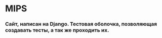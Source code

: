 # MIPS

### Сайт, написан на Django. Тестовая оболочка, позволяющая создавать тесты, а так же проходить их.
